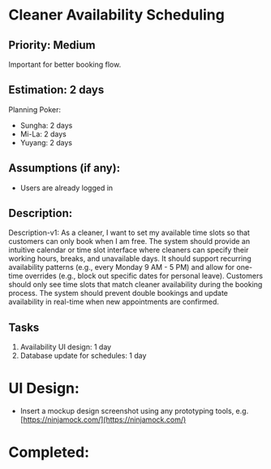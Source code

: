 # Cleaner Availability Scheduling

## Priority: Medium
Important for better booking flow.

## Estimation: 2 days
Planning Poker: 
* Sungha: 2 days
* Mi-La: 2 days
* Yuyang: 2 days

## Assumptions (if any):
- Users are already logged in

## Description: 
Description-v1: As a cleaner, I want to set my available time slots so that customers can only book when I am free. The system should provide an intuitive calendar or time slot interface where cleaners can specify their working hours, breaks, and unavailable days. It should support recurring availability patterns (e.g., every Monday 9 AM - 5 PM) and allow for one-time overrides (e.g., block out specific dates for personal leave). Customers should only see time slots that match cleaner availability during the booking process. The system should prevent double bookings and update availability in real-time when new appointments are confirmed. 

## Tasks

1. Availability UI design: 1 day
2. Database update for schedules: 1 day

# UI Design:

* Insert a mockup design screenshot using any prototyping tools, e.g. [https://ninjamock.com/](https://ninjamock.com/)

# Completed:
